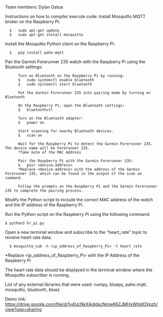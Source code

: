 Team members: Dylan Gatua


Instructions on how to compile/ execute code:
  Install Mosquitto MQTT broker on the Raspberry Pi:
      
      $   sudo apt-get update
      $   sudo apt-get install mosquitto

  Install the Mosquitto Python client on the Raspberry Pi:
  
      $   pip install paho-mqtt

  Pair the Garmin Forerunner 235 watch with the Raspberry Pi using the Bluetooth settings:
          
          Turn on Bluetooth on the Raspberry Pi by running:  
          $   sudo systemctl enable bluetooth
          $   sudo systemctl start bluetooth

          Put the Garmin Forerunner 235 into pairing mode by turning on Bluetooth

          On the Raspberry Pi, open the Bluetooth settings:
          $   bluetoothctl

          Turn on the Bluetooth adapter:
          $   power on

          Start scanning for nearby Bluetooth devices.
          $   scan on

          Wait for the Raspberry Pi to detect the Garmin Forerunner 235. The device name will be Forerunner 235.
          *Take note of the MAC Address

          Pair the Raspberry Pi with the Garmin Forerunner 235:
          $   pair <device-address> 
          *Replace <device-address> with the address of the Garmin Forerunner 235, which can be found in the output of the scan on command.

          Follow the prompts on the Raspberry Pi and the Garmin Forerunner 235 to complete the pairing process.

  Modify the Python script to include the correct MAC address of the watch and the IP address of the Raspberry Pi.

  Run the Python script on the Raspberry Pi using the following command:
  
    $ python3 hr_pi.py

  Open a new terminal window and subscribe to the "heart_rate" topic to receive heart rate data:
      
      $ mosquitto_sub -h <ip_address_of_Raspberry_Pi> -t heart_rate
  *Replace <ip_address_of_Raspberry_Pi> with the IP Address of the Raspberry Pi

  The heart rate data should be displayed in the terminal window where the Mosquitto subscriber is running.
  
List of any external libraries that were used:
numpy, bluepy, paho.mqtt, mosquitto, bluetooth, bluez

Demo link:
https://drive.google.com/file/d/1y4UcNkXAqldscNmw66ZJMHxWhldOVpzh/view?usp=sharing
